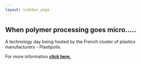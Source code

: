 ```yaml
---
layout: sidebar_page
---
```


## When polymer processing goes micro.....

A technology day being hosted by the French cluster of plastics manufacturers - Plastipolis.

For more information <a href="http://www.4m-net.org/node/2885"><strong>click here.</strong></a>  